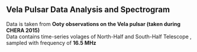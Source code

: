 ## Vela Pulsar Data Analysis and Spectrogram

Data is taken from **Ooty observations on the Vela pulsar (taken during CHERA 2015)**<br>
Data contains time-series volages of North-Half and South-Half Telescope , sampled with frequency of **16.5 MHz** 
